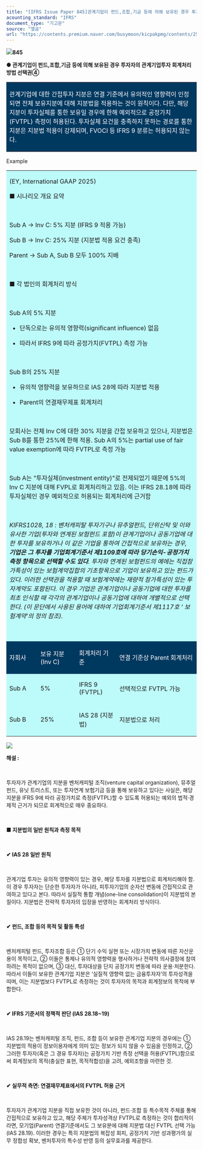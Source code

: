 ```yaml
---
title: "[IFRS Issue Paper 845]관계기업이 펀드,조합,기금 등에 의해 보유된 경우 투자자의 관계기업투자 회계처리 방법 선택권④"
acounting_standard: "IFRS"
document_type: "기고문"
source: "엘곰"
url: "https://contents.premium.naver.com/busymoon/kicpakpmg/contents/250617091256221nz"
---
```

![](https://n2.news.naver.com/l.gif?type=content)**845**

**● 관계기업이 펀드,조합,기금 등에 의해 보유된 경우 투자자의 관계기업투자 회계처리 방법 선택권④**

<table style=""><tbody><tr><td colspan="3" rowspan="1" style="width: 100.0%; height: 71.0px;  background-color: #003960;"><div><p style=""><span style="color:#ffffff;">관계기업에 대한 간접투자 지분은 연결 기준에서 유의적인 영향력이 인정되면 전체 보유지분에 대해 지분법을 적용하는 것이 원칙이다. 다만, 해당 지분이 투자실체를 통한 보유일 경우에 한해 예외적으로 공정가치(FVTPL) 측정이 허용된다. 투자실체 요건을 충족하지 못하는 경로를 통한 지분은 지분법 적용이 강제되며, FVOCI 등 IFRS 9 분류는 허용되지 않는다.</span></p></div></td></tr></tbody></table>

Example

<table style=""><tbody><tr><td colspan="5" rowspan="1" style="width: 100.0%; height: 32.25px;  background-color: #bdfbfa;"><div><p style=""><span style="">(EY, International GAAP 2025)</span></p><p style=""><span style="">■ 시나리오 개요 요약</span></p><p style=""><span style="">​</span></p><p style=""><span style="">Sub A → Inv C: 5% 지분 (IFRS 9 적용 가능)</span></p><p style=""><span style="">Sub B → Inv C: 25% 지분 (지분법 적용 요건 충족)</span></p><p style=""><span style="">Parent → Sub A, Sub B 모두 100% 지배</span></p><p style=""><span style="">​</span></p><p style=""><span style="">■ 각 법인의 회계처리 방식</span></p><p style=""><span style="">​</span></p><p style=""><span style="">Sub A의 5% 지분</span></p><ul><li><p style=""><span style="">단독으로는 유의적 영향력(significant influence) 없음</span></p></li><li><p style=""><span style="">따라서 </span><span style="">IFRS 9</span><span style="">에 따라 </span><span style="">공정가치(FVTPL)</span><span style=""> 측정 가능</span></p></li></ul><p style=""><span style="">​</span></p><p style=""><span style="">Sub B의 25% 지분</span></p><ul><li><p style=""><span style="">유의적 영향력을 보유하므로 </span><span style="">IAS 28</span><span style="">에 따라 </span><span style="">지분법</span><span style=""> 적용</span></p></li><li><p style=""><span style="">Parent의 연결재무제표 회계처리</span></p></li></ul><p style=""><span style="">​</span></p><p style=""><span style="">모회사는 전체 Inv C에 대한 30% 지분을 간접 보유하고 있으나, 지분법은 Sub B를 통한 25%에 한해 적용. Sub A의 5%는 partial use of fair value exemption에 따라 FVTPL로 측정 가능</span></p><p style=""><span style="">​</span></p><p style=""><span style="">Sub A는 "투자실체(investment entity)"로 전제되었기 때문에 5%의 Inv C 지분에 대해 FVPL로 회계처리하고 있음. 이는 IFRS 28.18에 따라 투자실체인 경우 예외적으로 허용되는 회계처리에 근거함</span></p><p style=""><span style="">​</span></p><p style=""><span style=""><i>KIFRS1028, 18 : 벤처캐피탈 투자기구나 뮤추얼펀드, 단위신탁 및 이와 유사한 기업(투자와 연계된 보험펀드 포함)이 관계기업이나 공동기업에 대한 투자를 보유하거나 이 같은 기업을 통하여 간접적으로 보유하는 경우, </i></span><span style=""><i><b>기업은 그 투자를 기업회계기준서 제1109호에 따라 당기손익-공정가치 측정 항목으로 선택할 수도 있다</b></i></span><span style=""><i>. 투자와 연계된 보험펀드의 예에는 직접참가특성이 있는 보험계약집합의 기초항목으로 기업이 보유하고 있는 펀드가 있다. 이러한 선택권을 적용할 때 보험계약에는 재량적 참가특성이 있는 투자계약도 포함된다. 이 경우 기업은 관계기업이나 공동기업에 대한 투자를 최초 인식할 때 각각의 관계기업이나 공동기업에 대하여 개별적으로 선택한다. (이 문단에서 사용된 용어에 대하여 기업회계기준서 제1117호 ‘ 보험계약’의 정의 참조).</i></span></p><p style=""><span style="">​</span></p></div></td></tr><tr><td colspan="2" rowspan="1" style="width: 16.33%; height: 32.25px;  background-color: #003960;"><div><p style=""><span style="color:#ffffff;">자회사</span></p></div></td><td colspan="1" rowspan="1" style="width: 20.29%; height: 32.25px;  background-color: #003960;"><div><p style=""><span style="color:#ffffff;">보유 지분 (Inv C)</span></p></div></td><td colspan="1" rowspan="1" style="width: 21.17%; height: 32.25px;  background-color: #003960;"><div><p style=""><span style="color:#ffffff;">회계처리 기준</span></p></div></td><td colspan="1" rowspan="1" style="width: 42.21%; height: 32.25px;  background-color: #003960;"><div><p style=""><span style="color:#ffffff;">연결 기준상 Parent 회계처리</span></p></div></td></tr><tr><td colspan="2" rowspan="1" style="width: 16.33%; height: 32.25px;  background-color: #bdfbfa;"><div><p style=""><span style="">Sub A</span></p></div></td><td colspan="1" rowspan="1" style="width: 20.29%; height: 32.25px;  background-color: #bdfbfa;"><div><p style=""><span style="">5%</span></p></div></td><td colspan="1" rowspan="1" style="width: 21.17%; height: 32.25px;  background-color: #bdfbfa;"><div><p style=""><span style="">IFRS 9 (FVTPL)</span></p></div></td><td colspan="1" rowspan="1" style="width: 42.21%; height: 32.25px;  background-color: #bdfbfa;"><div><p style=""><span style="">선택적으로 FVTPL 가능</span></p></div></td></tr><tr><td colspan="2" rowspan="1" style="width: 16.33%; height: 16.13px;  background-color: #bdfbfa;"><div><p style=""><span style="">Sub B</span></p></div></td><td colspan="1" rowspan="1" style="width: 20.29%; height: 16.13px;  background-color: #bdfbfa;"><div><p style=""><span style="">25%</span></p></div></td><td colspan="1" rowspan="1" style="width: 21.17%; height: 16.13px;  background-color: #bdfbfa;"><div><p style=""><span style="">IAS 28 (지분법)</span></p></div></td><td colspan="1" rowspan="1" style="width: 42.21%; height: 16.13px;  background-color: #bdfbfa;"><div><p style=""><span style="">지분법으로 처리</span></p></div></td></tr></tbody></table>

![](https://scs-phinf.pstatic.net/MjAyNTA2MTdfNiAg/MDAxNzUwMTE5MDAwNTgz.d7EXG7d0L9WV2DANo9X1FVfma-IFUJq_hfmZF-eiihcg.yuyxfjhA_cgDJu91efxER1bzcDJ9IazOGTDD-rHOuKUg.PNG/image.png?type=w800)

**해설 :**

​

투자자가 관계기업의 지분을 벤처캐피털 조직(venture capital organization), 뮤추얼펀드, 유닛 트러스트, 또는 투자연계 보험기금 등을 통해 보유하고 있다는 사실은, 해당 지분을 IFRS 9에 따라 공정가치로 측정(FVTPL)할 수 있도록 허용되는 예외의 법적·경제적 근거가 되므로 회계적으로 매우 중요하다.

​

**■ 지분법의 일반 원칙과 측정 목적**

**​**

**✔ IAS 28 일반 원칙**

​

관계기업 투자는 유의적 영향력이 있는 경우, 해당 투자를 지분법으로 회계처리해야 함. 이 경우 투자자는 단순한 투자자가 아니라, 피투자기업의 순자산 변동에 간접적으로 관여하고 있다고 본다. 따라서 실질적 통합 개념(one-line consolidation)이 지분법의 본질이다. 지분법은 전략적 투자자의 입장을 반영하는 회계처리 방식이다.

​

**✔ 펀드, 조합 등의 목적 및 활동 특성**

​

벤처캐피털 펀드, 투자조합 등은 ① 단기 수익 실현 또는 시장가치 변동에 따른 자산운용이 목적이고, ② 이들은 통제나 유의적 영향력을 행사하거나 전략적 의사결정에 참여하려는 목적이 없으며, ③ 대신, 투자대상을 단지 공정가치 변동에 따라 운용·처분한다. 따라서 이들이 보유한 관계기업 지분은 ‘실질적 영향력 없는 금융투자자’의 투자성격을 띠며, 이는 지분법보다 FVTPL로 측정하는 것이 투자자의 목적과 회계정보의 목적에 부합한다.

​

**✔ IFRS 기준서의 정책적 판단 (IAS 28.18~19)**

​

IAS 28.19는 벤처캐피털 조직, 펀드, 조합 등이 보유한 관계기업 지분의 경우에는 ① 지분법의 적용이 정보이용자에게 의미 있는 정보가 되지 않을 수 있음을 인정하고, ② 그러한 투자자(혹은 그 경유 투자자)는 공정가치 기반 측정 선택을 허용(FVTPL)함으로써 회계정보의 목적(충실한 표현, 목적적합성)을 고려, 예외조항을 마련한 것.

**​**

**✔ 실무적 측면: 연결재무제표에서의 FVTPL 허용 근거**

​

투자자가 관계기업 지분을 직접 보유한 것이 아니라, 펀드·조합 등 특수목적 주체를 통해 간접적으로 보유하고 있고, 해당 주체가 투자성격상 FVTPL로 측정하는 것이 합리적이라면, 모기업(Parent) 연결기준에서도 그 보유분에 대해 지분법 대신 FVTPL 선택 가능 (IAS 28.19). 이러한 경우는 특히 지분법의 복잡성 회피, 공정가치 기반 성과평가의 실무 정합성 확보, 벤처투자의 특수성 반영 등의 실무효과를 제공한다.